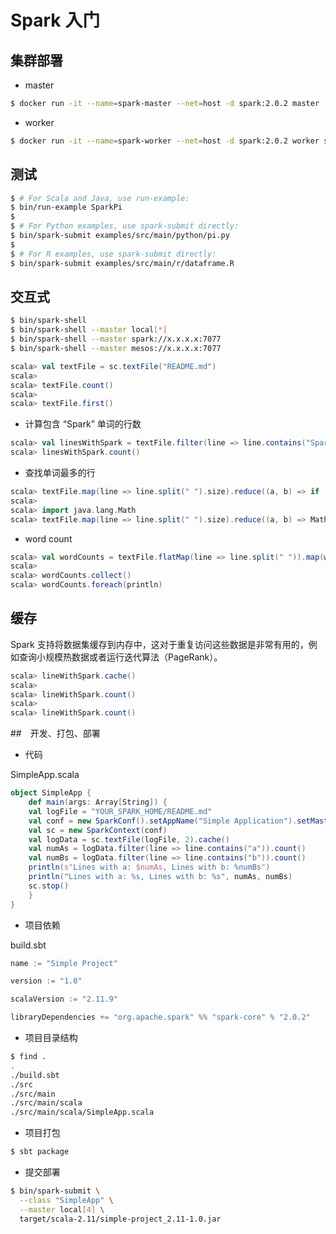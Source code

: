 # Spark 入门


## 集群部署

* master

```bash
$ docker run -it --name=spark-master --net=host -d spark:2.0.2 master
```

* worker

```bash
$ docker run -it --name=spark-worker --net=host -d spark:2.0.2 worker spark://[MASTER-IP]:7077
```


## 测试

```bash
$ # For Scala and Java, use run-example:
$ bin/run-example SparkPi
$
$ # For Python examples, use spark-submit directly:
$ bin/spark-submit examples/src/main/python/pi.py
$
$ # For R examples, use spark-submit directly:
$ bin/spark-submit examples/src/main/r/dataframe.R
```


## 交互式

```bash
$ bin/spark-shell 
$ bin/spark-shell --master local[*]
$ bin/spark-shell --master spark://x.x.x.x:7077
$ bin/spark-shell --master mesos://x.x.x.x:7077
```

```scala
scala> val textFile = sc.textFile("README.md")
scala> 
scala> textFile.count()
scala> 
scala> textFile.first()
```

* 计算包含 “Spark” 单词的行数

```scala
scala> val linesWithSpark = textFile.filter(line => line.contains("Spark"))
scala> linesWithSpark.count()
```

* 查找单词最多的行

```scala
scala> textFile.map(line => line.split(" ").size).reduce((a, b) => if (a > b) a else b)
scala> 
scala> import java.lang.Math
scala> textFile.map(line => line.split(" ").size).reduce((a, b) => Math.max(a, b))
```

* word count

```scala
scala> val wordCounts = textFile.flatMap(line => line.split(" ")).map(word => (word, 1)).reduceByKey((a, b) => a + b)
scala> 
scala> wordCounts.collect()
scala> wordCounts.foreach(println)
```


## 缓存

Spark 支持将数据集缓存到内存中，这对于重复访问这些数据是非常有用的，例如查询小规模热数据或者运行迭代算法（PageRank）。

```scala
scala> lineWithSpark.cache()
scala> 
scala> lineWithSpark.count()
scala>
scala> lineWithSpark.count()
```


##　开发、打包、部署

* 代码

SimpleApp.scala

```scala
object SimpleApp {
	def main(args: Array[String]) {
    val logFile = "YOUR_SPARK_HOME/README.md"
    val conf = new SparkConf().setAppName("Simple Application").setMaster("local[*]")
    val sc = new SparkContext(conf)
    val logData = sc.textFile(logFile, 2).cache()
    val numAs = logData.filter(line => line.contains("a")).count()
    val numBs = logData.filter(line => line.contains("b")).count()
    println(s"Lines with a: $numAs, Lines with b: %numBs")
    println("Lines with a: %s, Lines with b: %s", numAs, numBs)
    sc.stop()
	}
}
```

* 项目依赖

build.sbt

```sbt
name := "Simple Project"

version := "1.0"

scalaVersion := "2.11.9"

libraryDependencies += "org.apache.spark" %% "spark-core" % "2.0.2"
```

* 项目目录结构

```bash
$ find .
.
./build.sbt
./src
./src/main
./src/main/scala
./src/main/scala/SimpleApp.scala
```

* 项目打包

```bash
$ sbt package
```

* 提交部署

```bash
$ bin/spark-submit \
  --class "SimpleApp" \
  --master local[4] \
  target/scala-2.11/simple-project_2.11-1.0.jar
```
